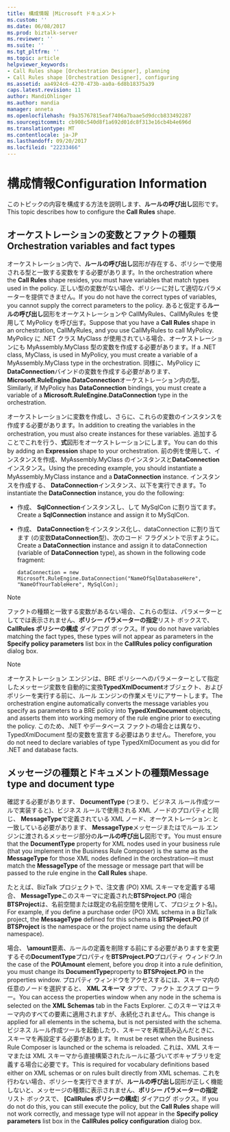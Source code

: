```yaml
---
title: 構成情報 |Microsoft ドキュメント
ms.custom: ''
ms.date: 06/08/2017
ms.prod: biztalk-server
ms.reviewer: ''
ms.suite: ''
ms.tgt_pltfrm: ''
ms.topic: article
helpviewer_keywords:
- Call Rules shape [Orchestration Designer], planning
- Call Rules shape [Orchestration Designer], configuring
ms.assetid: aa4924c6-4270-473b-aa0a-6d8b18375a39
caps.latest.revision: 11
author: MandiOhlinger
ms.author: mandia
manager: anneta
ms.openlocfilehash: f9a35767815eaf7406a7baae5d9dccb833492287
ms.sourcegitcommit: cb908c540d8f1a692d01dc8f313e16cb4b4e696d
ms.translationtype: MT
ms.contentlocale: ja-JP
ms.lasthandoff: 09/20/2017
ms.locfileid: "22233466"
---
```

# <a name="configuration-information"></a><span data-ttu-id="4c473-102">構成情報</span><span class="sxs-lookup"><span data-stu-id="4c473-102">Configuration Information</span></span>
<span data-ttu-id="4c473-103">このトピックの内容を構成する方法を説明します、**ルールの呼び出し**図形です。</span><span class="sxs-lookup"><span data-stu-id="4c473-103">This topic describes how to configure the **Call Rules** shape.</span></span>  
  
## <a name="orchestration-variables-and-fact-types"></a><span data-ttu-id="4c473-104">オーケストレーションの変数とファクトの種類</span><span class="sxs-lookup"><span data-stu-id="4c473-104">Orchestration variables and fact types</span></span>  
 <span data-ttu-id="4c473-105">オーケストレーション内で、**ルールの呼び出し**図形が存在する、ポリシーで使用される型と一致する変数をする必要があります。</span><span class="sxs-lookup"><span data-stu-id="4c473-105">In the orchestration where the **Call Rules** shape resides, you must have variables that match types used in the policy.</span></span> <span data-ttu-id="4c473-106">正しい型の変数がない場合、ポリシーに対して適切なパラメーターを提供できません。</span><span class="sxs-lookup"><span data-stu-id="4c473-106">If you do not have the correct types of variables, you cannot supply the correct parameters to the policy.</span></span> <span data-ttu-id="4c473-107">あると仮定する**ルールの呼び出し**図形をオーケストレーションや CallMyRules、CallMyRules を使用して MyPolicy を呼び出す。</span><span class="sxs-lookup"><span data-stu-id="4c473-107">Suppose that you have a **Call Rules** shape in an orchestration, CallMyRules, and you use CallMyRules to call MyPolicy.</span></span> <span data-ttu-id="4c473-108">MyPolicy に .NET クラス MyClass が使用されている場合、オーケストレーションにも MyAssembly.MyClass 型の変数を作成する必要があります。</span><span class="sxs-lookup"><span data-stu-id="4c473-108">If a .NET class, MyClass, is used in MyPolicy, you must create a variable of a MyAssembly.MyClass type in the orchestration.</span></span> <span data-ttu-id="4c473-109">同様に、MyPolicy に**DataConnection**バインドの変数を作成する必要があります、 **Microsoft.RuleEngine.DataConnection**オーケストレーション内の型。</span><span class="sxs-lookup"><span data-stu-id="4c473-109">Similarly, if MyPolicy has **DataConnection** bindings, you must create a variable of a **Microsoft.RuleEngine.DataConnection** type in the orchestration.</span></span>  
  
 <span data-ttu-id="4c473-110">オーケストレーションに変数を作成し、さらに、これらの変数のインスタンスを作成する必要があります。</span><span class="sxs-lookup"><span data-stu-id="4c473-110">In addition to creating the variables in the orchestration, you must also create instances for these variables.</span></span> <span data-ttu-id="4c473-111">追加することでこれを行う、**式**図形をオーケストレーションにします。</span><span class="sxs-lookup"><span data-stu-id="4c473-111">You can do this by adding an **Expression** shape to your orchestration.</span></span> <span data-ttu-id="4c473-112">前の例を使用して、インスタンスを作成、MyAssembly.MyClass のインスタンスと**DataConnection**インスタンス。</span><span class="sxs-lookup"><span data-stu-id="4c473-112">Using the preceding example, you should instantiate a MyAssembly.MyClass instance and a **DataConnection** instance.</span></span> <span data-ttu-id="4c473-113">インスタンスを作成する、 **DataConnection**インスタンス、以下を実行できます。</span><span class="sxs-lookup"><span data-stu-id="4c473-113">To instantiate the **DataConnection** instance, you do the following:</span></span>  
  
-   <span data-ttu-id="4c473-114">作成、 **SqlConnection**インスタンスし、して MySqlCon に割り当てます。</span><span class="sxs-lookup"><span data-stu-id="4c473-114">Create a **SqlConnection** instance and assign it to MySqlCon.</span></span>  
  
-   <span data-ttu-id="4c473-115">作成、 **DataConnection**をインスタンス化し、dataConnection に割り当てます (の変数**DataConnection**型)、次のコード フラグメントで示すように。</span><span class="sxs-lookup"><span data-stu-id="4c473-115">Create a **DataConnection** instance and assign it to dataConnection (variable of **DataConnection** type), as shown in the following code fragment:</span></span>  
  
    ```  
    dataConnection = new Microsoft.RuleEngine.DataConnection("NameOfSqlDatabaseHere", "NameOfYourTableHere", MySqlCon);  
    ```  
  
> [!NOTE]
>  <span data-ttu-id="4c473-116">ファクトの種類と一致する変数があるない場合、これらの型は、パラメーターとしてでは表示されません、**ポリシー パラメーターの指定**リスト ボックスで、 **CallRules ポリシーの構成** ダイアログ ボックス。</span><span class="sxs-lookup"><span data-stu-id="4c473-116">If you do not have variables matching the fact types, these types will not appear as parameters in the **Specify policy parameters** list box in the **CallRules policy configuration** dialog box.</span></span>  
  
> [!NOTE]
>  <span data-ttu-id="4c473-117">オーケストレーション エンジンは、BRE ポリシーへのパラメーターとして指定したメッセージ変数を自動的に変換**TypedXmlDocument**オブジェクト、およびポリシーを実行する前に、ルール エンジンの作業メモリにアサートします。</span><span class="sxs-lookup"><span data-stu-id="4c473-117">The orchestration engine automatically converts the message variables you specify as parameters to a BRE policy into **TypedXmlDocument** objects, and asserts them into working memory of the rule engine prior to executing the policy.</span></span> <span data-ttu-id="4c473-118">このため、.NET やデータベース ファクトの場合とは異なり、TypedXmlDocument 型の変数を宣言する必要はありません。</span><span class="sxs-lookup"><span data-stu-id="4c473-118">Therefore, you do not need to declare variables of type TypedXmlDocument as you did for .NET and database facts.</span></span>  
  
## <a name="message-type-and-document-type"></a><span data-ttu-id="4c473-119">メッセージの種類とドキュメントの種類</span><span class="sxs-lookup"><span data-stu-id="4c473-119">Message type and document type</span></span>  
 <span data-ttu-id="4c473-120">確認する必要があります、 **DocumentType** (つまり、ビジネス ルール作成ツールで実装すると)、ビジネス ルールで使用される XML ノードのプロパティと同じ、 **MessageType**で定義されている XML ノード、オーケストレーション: と一致している必要があります、 **MessageType**メッセージまたはでルール エンジンに渡されるメッセージ部分の**ルールの呼び出し**図形です。</span><span class="sxs-lookup"><span data-stu-id="4c473-120">You must ensure that the **DocumentType** property for XML nodes used in your business rule (that you implement in the Business Rule Composer) is the same as the **MessageType** for those XML nodes defined in the orchestration—it must match the **MessageType** of the message or message part that will be passed to the rule engine in the **Call Rules** shape.</span></span>  
  
 <span data-ttu-id="4c473-121">たとえば、BizTalk プロジェクトで、注文書 (PO) XML スキーマを定義する場合、 **MessageType**このスキーマに定義された**BTSProject.PO** (場合**BTSProject**は、名前空間または既定の名前空間を使用して、プロジェクト名)。</span><span class="sxs-lookup"><span data-stu-id="4c473-121">For example, if you define a purchase order (PO) XML schema in a BizTalk project, the **MessageType** defined for this schema is **BTSProject.PO** (if **BTSProject** is the namespace or the project name using the default namespace).</span></span>  
  
 <span data-ttu-id="4c473-122">場合、 **\amount**要素、ルールの定義を削除する前にする必要がありますを変更するその**DocumentType**プロパティを**BTSProject.PO**プロパティ ウィンドウ.</span><span class="sxs-lookup"><span data-stu-id="4c473-122">In the case of the **PO\Amount** element, before you drop it into a rule definition, you must change its **DocumentType**property to **BTSProject.PO** in the properties window.</span></span> <span data-ttu-id="4c473-123">プロパティ ウィンドウをアクセスするには、スキーマ内の任意のノードを選択すると、 **XML スキーマ** タブで、ファクト エクスプ ローラー。</span><span class="sxs-lookup"><span data-stu-id="4c473-123">You can access the properties window when any node in the schema is selected on the **XML Schemas** tab in the Facts Explorer.</span></span> <span data-ttu-id="4c473-124">このスキーマはスキーマ内のすべての要素に適用されますが、永続化されません。</span><span class="sxs-lookup"><span data-stu-id="4c473-124">This change is applied for all elements in the schema, but is not persisted with the schema.</span></span> <span data-ttu-id="4c473-125">ビジネス ルール作成ツールを起動したり、スキーマを再度読み込んだときに、スキーマを再設定する必要があります。</span><span class="sxs-lookup"><span data-stu-id="4c473-125">It must be reset when the Business Rule Composer is launched or the schema is reloaded.</span></span> <span data-ttu-id="4c473-126">これは、XML スキーマまたは XML スキーマから直接構築されたルールに基づいてボキャブラリを定義する場合に必要です。</span><span class="sxs-lookup"><span data-stu-id="4c473-126">This is required for vocabulary definitions based either on XML schemas or on rules built directly from XML schemas.</span></span> <span data-ttu-id="4c473-127">これを行わない場合、ポリシーを実行できますが、**ルールの呼び出し**図形が正しく機能しないと、メッセージの種類に表示されません、**ポリシー パラメーターの指定**リスト ボックスで、 **[CallRules ポリシーの構成**] ダイアログ ボックス。</span><span class="sxs-lookup"><span data-stu-id="4c473-127">If you do not do this, you can still execute the policy, but the **Call Rules** shape will not work correctly, and message type will not appear in the **Specify policy parameters** list box in the **CallRules policy configuration** dialog box.</span></span>